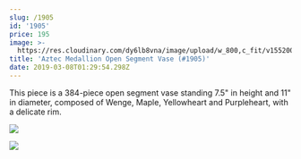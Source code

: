 ```yaml
---
slug: /1905
id: '1905'
price: 195
image: >-
  https://res.cloudinary.com/dy6lb8vna/image/upload/w_800,c_fit/v1552008963/GB%20Bowlworks%20Gallery/1905a.jpg
title: 'Aztec Medallion Open Segment Vase (#1905)'
date: 2019-03-08T01:29:54.298Z
---
```

This piece is a 384-piece open segment vase standing 7.5" in height and 11" in diameter, composed of Wenge, Maple, Yellowheart and Purpleheart, with a delicate rim.

![](https://res.cloudinary.com/dy6lb8vna/image/upload/w_800,c_fit/v1/GB%20Bowlworks%20Gallery/IMG_3725.jpg)

![](https://res.cloudinary.com/dy6lb8vna/image/upload/w_800,c_fit/v1552009242/GB%20Bowlworks%20Gallery/IMG_3746.jpg)
